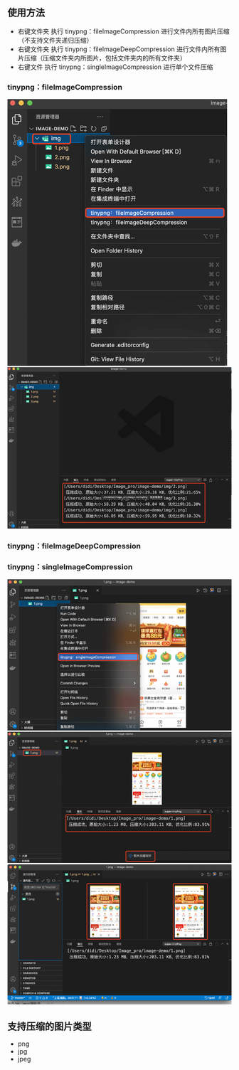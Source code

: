 <!--
 * @Author: etwl
 * @Date: 2021-01-01 19:15:34
 * @LastEditTime: 2022-02-11 12:22:09
 * @LastEditors: Please set LastEditors
 * @Description: In User Settings Edit
 * @FilePath: /pw-super-tinypng/README.md
-->

## 使用方法

- 右键文件夹 执行  tinypng：fileImageCompression 进行文件内所有图片压缩（不支持文件夹递归压缩）
- 右键文件夹 执行  tinypng：fileImageDeepCompression 进行文件内所有图片压缩（压缩文件夹内所图片，包括文件夹内的所有文件夹）
- 右键文件 执行 tinypng：singleImageCompression 进行单个文件压缩

### tinypng：fileImageCompression

![](./images/instructions4.png)
![](./images/instructions5.png)

### tinypng：fileImageDeepCompression

### tinypng：singleImageCompression

![](./images/instructions1.png)
![](./images/instructions2.png)
![](./images/instructions3.png)

## 支持压缩的图片类型

- png
- jpg
- jpeg
